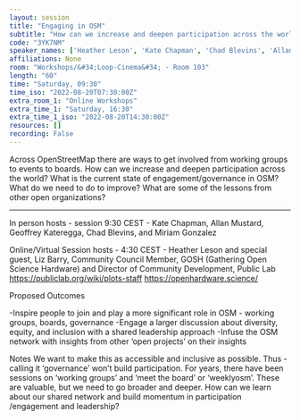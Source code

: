 ```yaml
---
layout: session
title: "Engaging in OSM"
subtitle: "How can we increase and deepen participation across the world?"
code: "3YK7NM"
speaker_names: ['Heather Leson', 'Kate Chapman', 'Chad Blevins', 'Allan Mustard', 'Miriam Gonzalez', 'Geoffrey Kateregga', 'Liz Barry']
affiliations: None
room: "Workshops/&#34;Loop-Cinema&#34; - Room 103"
length: "60"
time: "Saturday, 09:30"
time_iso: "2022-08-20T07:30:00Z"
extra_room_1: "Online Workshops"
extra_time_1: "Saturday, 16:30"
extra_time_1_iso: "2022-08-20T14:30:00Z"
resources: []
recording: False
---
```


Across OpenStreetMap there are ways to get involved from working groups to events to boards. How can we increase and deepen participation across the world? What is the current state of engagement/governance in OSM? What do we need to do to improve? What are some of the lessons from other open organizations?

<hr>

In person hosts - session 9:30 CEST - Kate Chapman, Allan Mustard, Geoffrey Kateregga, Chad Blevins, and Miriam Gonzalez

Online/Virtual Session hosts - 4:30 CEST - Heather Leson and special guest, Liz Barry, Community Council Member, GOSH (Gathering Open Science Hardware) and 
Director of Community Development, Public Lab 
https://publiclab.org/wiki/plots-staff
https://openhardware.science/

Proposed Outcomes
 
-Inspire people to join and play a more significant role in OSM - working groups, boards, governance
-Engage a larger discussion about diversity, equity, and inclusion with a shared leadership approach 
-Infuse the OSM network with insights from other ‘open projects’ on their insights
 
Notes
We want to make this as accessible and inclusive as possible. Thus - calling it ‘governance’ won’t build participation. For years, there have been sessions on ‘working groups’ and ‘meet the board’ or ‘weeklyosm’. These are valuable, but we need to go broader and deeper. 
How can we learn about our shared network and build momentum in participation /engagement and leadership?

